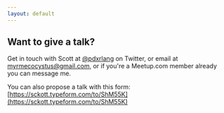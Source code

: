 ```yaml
---
layout: default
---
```


## Want to give a talk?

Get in touch with Scott at [@pdxrlang](https://twitter.com/pdxrlang) on Twitter, or email at [myrmecocystus@gmail.com](mailto:myrmecocystus@gmail.com), or if you're a Meetup.com member already you can message me.

You can also propose a talk with this form: [https://sckott.typeform.com/to/ShM55K](https://sckott.typeform.com/to/ShM55K)
